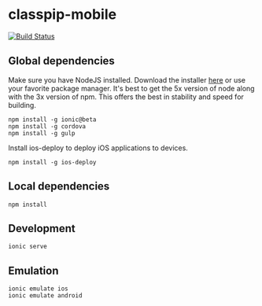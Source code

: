 # classpip-mobile

[![Build Status](https://travis-ci.org/classpip/classpip-mobile.svg?branch=master)](https://travis-ci.org/classpip/classpip-mobile)

## Global dependencies

Make sure you have NodeJS installed. Download the installer [here](https://nodejs.org/dist/latest-v5.x/) or use your favorite package manager. It's best to get the 5x version of node along with the 3x version of npm. This offers the best in stability and speed for building.

```script
npm install -g ionic@beta
npm install -g cordova
npm install -g gulp
```

Install ios-deploy to deploy iOS applications to devices.

```script
npm install -g ios-deploy
```

## Local dependencies

```script
npm install
```

## Development

```script
ionic serve
```

## Emulation

```script
ionic emulate ios
ionic emulate android
```
